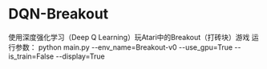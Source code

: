 # DQN-Breakout
使用深度强化学习（Deep Q Learning）玩Atari中的Breakout（打砖块）游戏
运行参数： 
python main.py --env_name=Breakout-v0 --use_gpu=True --is_train=False --display=True
